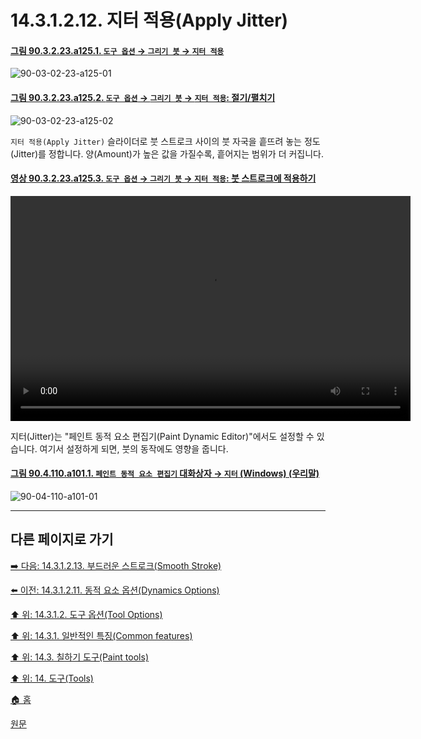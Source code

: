 # 14.3.1.2.12. 지터 적용(Apply Jitter)

<a id="90-03-02-23-a125-01"></a>

#### [그림 90.3.2.23.a125.1. `도구 옵션` → `그리기 붓` → `지터 적용`](./90-03-02-23-paintbrush.md#90-03-02-23-a125-01)
![90-03-02-23-a125-01](https://github.com/wonder13662/gimp/assets/15767104/c656dd1b-8f2c-4333-9eb7-e0e7c3086ccc)

<a id="90-03-02-23-a125-02"></a>

#### [그림 90.3.2.23.a125.2. `도구 옵션` → `그리기 붓` → `지터 적용`: 절기/펼치기](./90-03-02-23-paintbrush.md#90-03-02-23-a125-02)
![90-03-02-23-a125-02](https://github.com/wonder13662/gimp/assets/15767104/56b37ec9-bd0b-40c0-9c03-29ecd65fb562)

`지터 적용(Apply Jitter)` 슬라이더로 붓 스트로크 사이의 붓 자국을 흩뜨려 놓는 정도(Jitter)를 정합니다. 양(Amount)가 높은 값을 가질수록, 흩어지는 범위가 더 커집니다. 

<a id="90-03-02-23-a125-03"></a>

#### [영상 90.3.2.23.a125.3. `도구 옵션` → `그리기 붓` → `지터 적용`: 붓 스트로크에 적용하기](./90-03-02-23-paintbrush.md#90-03-02-23-a125-03)
<video controls="controls" width="640" height="360" src="https://github.com/wonder13662/gimp/assets/15767104/c1fb7d3e-18bf-4fbf-aaba-82b68f85c74e"></video>

지터(Jitter)는 "페인트 동적 요소 편집기(Paint Dynamic Editor)"에서도 설정할 수 있습니다. 여기서 설정하게 되면, 붓의 동작에도 영향을 줍니다.

<a id="90-04-110-a101-01"></a>

#### [그림 90.4.110.a101.1. `페인트 동적 요소 편집기` 대화상자 → `지터` (Windows) (우리말)](./90-04-110-paint_dynamic_editor.md#90-04-110-a101-01)
![90-04-110-a101-01](https://github.com/wonder13662/gimp/assets/15767104/0472e9fd-1a7c-4b16-ab0a-184a5b779b86)

***

## 다른 페이지로 가기

[➡️ 다음: 14.3.1.2.13. 부드러운 스트로크(Smooth Stroke)](./14-03-01-02-13-smooth_stroke.md)

[⬅️ 이전: 14.3.1.2.11. 동적 요소 옵션(Dynamics Options)](./14-03-01-02-11-dynamics_options.md)

[⬆️ 위: 14.3.1.2. 도구 옵션(Tool Options)](./14-03-01-02-00-tool_options.md)

[⬆️ 위: 14.3.1. 일반적인 특징(Common features)](./14-03-01-00-common-features.md)

[⬆️ 위: 14.3. 칠하기 도구(Paint tools)](./14-03-00-paint-tools.md)

[⬆️ 위: 14. 도구(Tools)](./14-00-tools.md)

[🏠 홈](./00-home.md)

[원문](https://docs.gimp.org/2.10/ko/gimp-tools-paint.html#)
